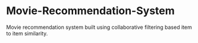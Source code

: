 # Movie-Recommendation-System
Movie recommendation system built using collaborative filtering based item to item similarity.

